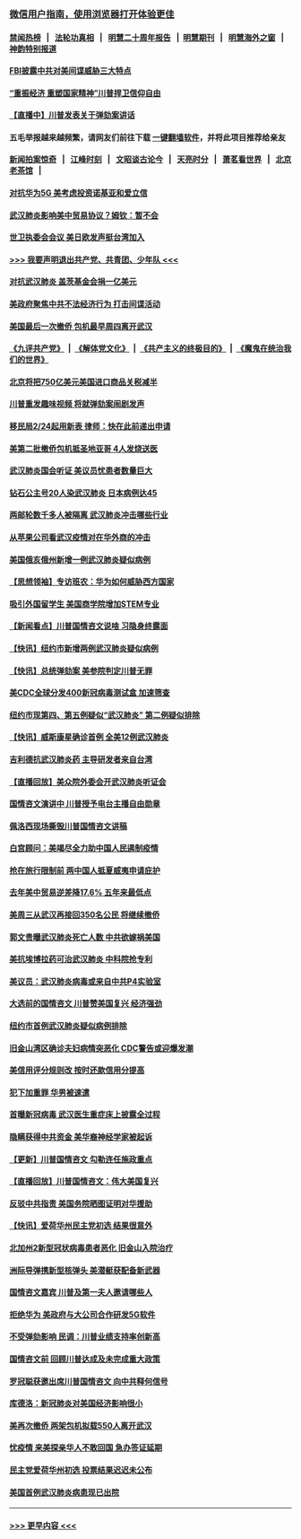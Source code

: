### [微信用户指南，使用浏览器打开体验更佳](https://github.com/gfw-breaker/banned-news1/blob/master/indexes/wechat-guide.md?t=0)
#### [禁闻热榜](热点新闻.md?t=0)  &nbsp;&nbsp;|&nbsp;&nbsp; [法轮功真相](https://github.com/gfw-breaker/truth/blob/master/README.md?t=0) &nbsp;&nbsp;|&nbsp;&nbsp; [明慧二十周年报告](https://github.com/gfw-breaker/mh-reports/blob/master/README.md?t=0) &nbsp;&nbsp;|&nbsp;&nbsp;[明慧期刊](https://github.com/gfw-breaker/mh-qikan) &nbsp;&nbsp;|&nbsp;&nbsp; [明慧海外之窗](https://github.com/gfw-breaker/mh-news/blob/master/README.md?t=0) &nbsp;&nbsp;|&nbsp;&nbsp; [神韵特别报道](https://github.com/gfw-breaker/mh-news/blob/master/shenyun.md?t=0)
#### [FBI披露中共对美间谍威胁三大特点](../pages/nsc412/n11849700.md?t=02070402) 
#### [“重振经济 重塑国家精神”川普捍卫信仰自由](../pages/nsc412/n11849641.md?t=02070402) 
#### [【直播中】川普发表关于弹劾案讲话](../pages/nsc412/n11849472.md?t=02070402) 
#### 五毛举报越来越频繁，请网友们前往下载 [一键翻墙软件](https://github.com/gfw-breaker/ssr-accounts)，并将此项目推荐给亲友
#### [新闻拍案惊奇](https://github.com/gfw-breaker/banned-news1/blob/master/pages/link4.md) &nbsp;&nbsp;|&nbsp;&nbsp; [江峰时刻](https://github.com/gfw-breaker/banned-news1/blob/master/pages/link4.md) &nbsp;&nbsp;|&nbsp;&nbsp; [文昭谈古论今](https://github.com/gfw-breaker/banned-news1/blob/master/pages/link4.md) &nbsp;&nbsp;|&nbsp;&nbsp; [天亮时分](https://github.com/gfw-breaker/banned-news1/blob/master/pages/link4.md) &nbsp;&nbsp;|&nbsp;&nbsp; [萧茗看世界](https://github.com/gfw-breaker/banned-news1/blob/master/pages/link4.md) &nbsp;&nbsp;|&nbsp;&nbsp; [北京老茶馆](https://github.com/gfw-breaker/banned-news1/blob/master/pages/link4.md) &nbsp;&nbsp;|&nbsp;&nbsp; 
#### [对抗华为5G 美考虑投资诺基亚和爱立信](../pages/nsc412/n11849510.md?t=02070402) 
#### [武汉肺炎影响美中贸易协议？姆钦：暂不会](../pages/nsc412/n11849497.md?t=02070402) 
#### [世卫执委会会议 美日欧发声挺台湾加入](../pages/nsc412/n11849433.md?t=02070402) 
#### [>>> 我要声明退出共产党、共青团、少年队 <<<](https://github.com/begood0513/goodnews/blob/master/quit/letter.md) 
#### [对抗武汉肺炎 盖茨基金会捐一亿美元](../pages/nsc412/n11848953.md?t=02070402) 
#### [美政府聚焦中共不法经济行为 打击间谍活动](../pages/nsc412/n11849322.md?t=02070402) 
#### [美国最后一次撤侨 包机最早周四离开武汉](../pages/nsc412/n11849395.md?t=02070402) 
#### [《九评共产党》](https://github.com/begood0513/9ping.md/blob/master/README.md) &nbsp;|&nbsp; [《解体党文化》](../../../../jtdwh.md/blob/master/README.md)  &nbsp;|&nbsp; [《共产主义的终极目的》](../../../../gczydzjmd.md/blob/master/README.md) &nbsp;|&nbsp; [《魔鬼在统治我们的世界》](../../../../mgztzwmdsj.md/blob/master/README.md) 
#### [北京将把750亿美元美国进口商品关税减半](../pages/nsc412/n11848896.md?t=02070402) 
#### [川普重发趣味视频 将就弹劾案闹剧发声](../pages/nsc412/n11848715.md?t=02070402) 
#### [移民局2/24起用新表  律师：快在此前递出申请](../pages/nsc412/n11848220.md?t=02070402) 
#### [美第二批撤侨包机抵圣地亚哥 4人发烧送医](../pages/nsc412/n11847923.md?t=02070402) 
#### [武汉肺炎国会听证 美议员忧患者数量巨大](../pages/nsc412/n11844851.md?t=02070402) 
#### [钻石公主号20人染武汉肺炎 日本病例达45](../pages/nsc412/n11847823.md?t=02070402) 
#### [两邮轮数千多人被隔离 武汉肺炎冲击哪些行业](../pages/nsc412/n11847456.md?t=02070402) 
#### [从苹果公司看武汉疫情对在华外商的冲击](../pages/nsc412/n11847586.md?t=02070402) 
#### [美国俄亥俄州新增一例武汉肺炎疑似病例](../pages/nsc412/n11847714.md?t=02070402) 
#### [【思想领袖】专访班农：华为如何威胁西方国家](../pages/nsc412/n11847306.md?t=02070402) 
#### [吸引外国留学生 美国商学院增加STEM专业](../pages/nsc412/n11847417.md?t=02070402) 
#### [【新闻看点】川普国情咨文说啥 习隐身终露面](../pages/nsc412/n11847016.md?t=02070402) 
#### [【快讯】纽约市新增两例武汉肺炎疑似病例](../pages/nsc412/n11847250.md?t=02070402) 
#### [【快讯】总统弹劾案 美参院判定川普无罪](../pages/nsc412/n11847316.md?t=02070402) 
#### [美CDC全球分发400新冠病毒测试盒 加速筛查](../pages/nsc412/n11847260.md?t=02070402) 
#### [纽约市现第四、第五例疑似“武汉肺炎”   第二例疑似排除](../pages/nsc412/n11847332.md?t=02070402) 
#### [【快讯】威斯康星确诊首例 全美12例武汉肺炎](../pages/nsc412/n11847162.md?t=02070402) 
#### [吉利德抗武汉肺炎药 主导研发者来自台湾](../pages/nsc412/n11847064.md?t=02070402) 
#### [【直播回放】美众院外委会开武汉肺炎听证会](../pages/nsc412/n11846727.md?t=02070402) 
#### [国情咨文演讲中 川普授予电台主播自由勋章](../pages/nsc412/n11846815.md?t=02070402) 
#### [佩洛西现场撕毁川普国情咨文讲稿](../pages/nsc412/n11846724.md?t=02070402) 
#### [白宫顾问：美竭尽全力助中国人民遏制疫情](../pages/nsc412/n11846756.md?t=02070402) 
#### [抢在旅行限制前 两中国人抵夏威夷申请庇护](../pages/nsc412/n11846866.md?t=02070402) 
#### [去年美中贸易逆差降17.6% 五年来最低点](../pages/nsc412/n11846755.md?t=02070402) 
#### [美周三从武汉再接回350名公民 将继续撤侨](../pages/nsc412/n11846705.md?t=02070402) 
#### [郭文贵曝武汉肺炎死亡人数 中共欲嫁祸美国](../pages/nsc412/n11846240.md?t=02070402) 
#### [美抗埃博拉药可治武汉肺炎 中科院抢专利](../pages/nsc412/n11846409.md?t=02070402) 
#### [美议员：武汉肺炎病毒或来自中共P4实验室](../pages/nsc412/n11846043.md?t=02070402) 
#### [大选前的国情咨文 川普赞美国复兴 经济强劲](../pages/nsc412/n11845526.md?t=02070402) 
#### [纽约市首例武汉肺炎疑似病例排除](../pages/nsc412/n11844989.md?t=02070402) 
#### [旧金山湾区确诊夫妇病情突恶化 CDC警告或迎爆发潮](../pages/nsc412/n11845730.md?t=02070402) 
#### [美信用评分规则改  按时还款信用分提高](../pages/nsc412/n11845488.md?t=02070402) 
#### [犯下加重罪 华男被速遣](../pages/nsc412/n11845476.md?t=02070402) 
#### [首曝新冠病毒 武汉医生重症床上披露全过程](../pages/nsc412/n11845150.md?t=02070402) 
#### [隐瞒获得中共资金 美华裔神经学家被起诉](../pages/nsc412/n11844879.md?t=02070402) 
#### [【更新】川普国情咨文 勾勒连任施政重点](../pages/nsc412/n11845223.md?t=02070402) 
#### [【直播回放】川普国情咨文：伟大美国复兴](../pages/nsc412/n11842079.md?t=02070402) 
#### [反驳中共指责 美国务院晒图证明对华援助](../pages/nsc412/n11844859.md?t=02070402) 
#### [【快讯】爱荷华州民主党初选 结果很意外](../pages/nsc412/n11844878.md?t=02070402) 
#### [北加州2新型冠状病毒患者恶化 旧金山入院治疗](../pages/nsc412/n11844842.md?t=02070402) 
#### [洲际导弹携新型核弹头 美潜艇获配备新武器](../pages/nsc412/n11844680.md?t=02070402) 
#### [国情咨文嘉宾 川普及第一夫人邀请哪些人](../pages/nsc412/n11844712.md?t=02070402) 
#### [拒绝华为 美政府与大公司合作研发5G软件](../pages/nsc412/n11844625.md?t=02070402) 
#### [不受弹劾影响 民调：川普业绩支持率创新高](../pages/nsc412/n11844622.md?t=02070402) 
#### [国情咨文前 回顾川普达成及未完成重大政策](../pages/nsc412/n11844581.md?t=02070402) 
#### [罗冠聪获邀出席川普国情咨文 向中共释何信号](../pages/nsc412/n11844355.md?t=02070402) 
#### [库德洛：新冠肺炎对美国经济影响很小](../pages/nsc412/n11844418.md?t=02070402) 
#### [美再次撤侨 两架包机拟载550人离开武汉](../pages/nsc412/n11844407.md?t=02070402) 
#### [忧疫情 来美探亲华人不敢回国 急办签证延期](../pages/nsc412/n11843344.md?t=02070402) 
#### [民主党爱荷华州初选 投票结果迟迟未公布](../pages/nsc412/n11844207.md?t=02070402) 
#### [美国首例武汉肺炎病患现已出院](../pages/nsc412/n11842740.md?t=02070402) 

----
#### [ >>> 更早内容 <<< ](../indexes/nsc412-earlier.md)
